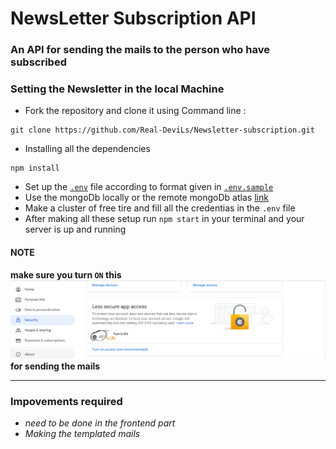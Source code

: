 # NewsLetter Subscription API
### An API for sending the mails to the person who have subscribed 

### Setting the Newsletter in the local Machine <br>
* Fork the repository and clone it using Command line :
```
git clone https://github.com/Real-DeviLs/Newsletter-subscription.git 
```
* Installing all the dependencies 
```
npm install
```
* Set up the [`.env`](.env) file according to format given in [`.env.sample`](.env.sample)
* Use the mongoDb locally or the remote mongoDb atlas [link](https://www.mongodb.com/try)
* Make a cluster of free tire and fill all the credentias in the `.env` file
* After making all these setup run `npm start` in your terminal and your server is up and running <br>

#### NOTE
**make sure you turn `ON` this ![](screenshot.PNG) for sending the mails**

--------------------------
### Impovements required
 * *need to be done in the frontend part* 
 * *Making the templated mails*
 
 